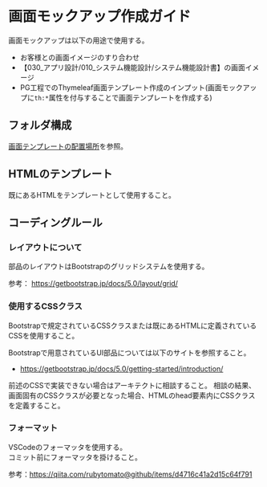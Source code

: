 # 画面モックアップ作成ガイド

画面モックアップは以下の用途で使用する。

- お客様との画面イメージのすり合わせ
- 【030_アプリ設計/010_システム機能設計/システム機能設計書】の画面イメージ
- PG工程でのThymeleaf画面テンプレート作成のインプット(画面モックアップに`th:*`属性を付与することで画面テンプレートを作成する)

## フォルダ構成

[画面テンプレートの配置場所](../web/view-template.md#画面テンプレートの配置場所)を参照。

## HTMLのテンプレート

既にあるHTMLをテンプレートとして使用すること。

## コーディングルール

### レイアウトについて

部品のレイアウトはBootstrapのグリッドシステムを使用する。

参考： https://getbootstrap.jp/docs/5.0/layout/grid/

### 使用するCSSクラス

Bootstrapで規定されているCSSクラスまたは既にあるHTMLに定義されているCSSを使用すること。

Bootstrapで用意されているUI部品については以下のサイトを参照すること。

- https://getbootstrap.jp/docs/5.0/getting-started/introduction/

前述のCSSで実装できない場合はアーキテクトに相談すること。 
相談の結果、画面固有のCSSクラスが必要となった場合、HTMLのhead要素内にCSSクラスを定義すること。

### フォーマット

VSCodeのフォーマッタを使用する。  
コミット前にフォーマッタを掛けること。

参考：https://qiita.com/rubytomato@github/items/d4716c41a2d15c64f791

